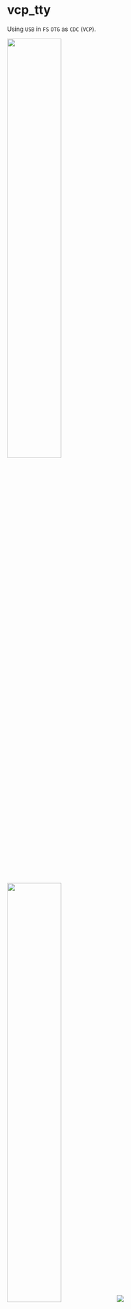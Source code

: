# vcp_tty

Using `USB` in `FS` `OTG` as `CDC` (`VCP`).

[<img src="https://asciinema.org/a/283167.png" width=50%>](https://asciinema.org/a/283167)

<img src="https://raw.githubusercontent.com/martinmake/STM32F407VET6_development_board/master/resources/vcp_tty/example_connection.jpg" width=50%>

<img src="https://raw.githubusercontent.com/martinmake/STM32F407VET6_development_board/master/resources/vcp_tty/stm32cubemx.png">
